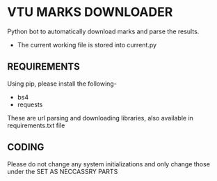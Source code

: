 # VTU MARKS DOWNLOADER

Python bot to automatically download marks and parse the results.

* The current working file is stored into current.py

## REQUIREMENTS
Using pip, please install the following-
- bs4 
- requests

These are url parsing and downloading libraries, also available in requirements.txt file

## CODING
Please do not change any system initializations and only change those under the SET AS NECCASSRY PARTS
